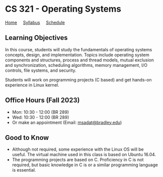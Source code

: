 # CS 321 - Operating Systems

[Home](./README.md) &nbsp;&nbsp;&nbsp; [Syllabus](./syllabus.md)  &nbsp;&nbsp;&nbsp; [Schedule](./schedule.md)

## Learning Objectives

In this course, students will study the fundamentals of operating systems concepts, design, and implementation. Topics include operating system components and structures, process and thread models, mutual exclusion and synchronization, scheduling algorithms, memory management, I/O controls, file systems, and security.

Students will work on programming projects (C based) and get hands-on experience in Linux kernel. 


## Office Hours (Fall 2023) 
- Mon: 10:30 - 12:00  (BR 289)
- Wed: 10:30 - 12:00  (BR 289)
- Or make an appointment (Email: msadat@bradley.edu)


## Good to Know
- Although not required, some experience with the Linux OS will be useful. The virtual machine used in this class is based on Ubuntu 16.04. 
- The programming projects are based on C. Proficiency in C is not required, but basic knowledge in C is or a similar programming language is essential. 

